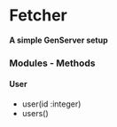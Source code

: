 # Fetcher

**A simple GenServer setup**

### Modules - Methods
#### User
- user(id :integer)<br>
- users()



